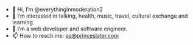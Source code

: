 - 👋 Hi, I’m @everythinginmoderation2
- 👀 I’m interested in talking, health, music, travel, cultural exchange and learning.
- 🌱 I’m a web developer and software engineer.
- 📫 How to reach me: ps@princeslater.com
